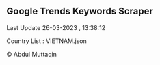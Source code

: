 

## Google Trends Keywords Scraper 
 
Last Update 26-03-2023 , 13:38:12

Country List :
VIETNAM.json



© Abdul Muttaqin 
